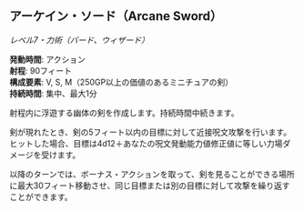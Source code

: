 ## アーケイン・ソード（Arcane Sword）
*レベル7・力術（バード、ウィザード）*

**発動時間**: アクション  
**射程**: 90フィート  
**構成要素**: V, S, M（250GP以上の価値のあるミニチュアの剣）  
**持続時間**: 集中、最大1分

射程内に浮遊する幽体の剣を作成します。持続時間中続きます。

剣が現れたとき、剣の5フィート以内の目標に対して近接呪文攻撃を行います。ヒットした場合、目標は4d12＋あなたの呪文発動能力値修正値に等しい力場ダメージを受けます。

以降のターンでは、ボーナス・アクションを取って、剣を見ることができる場所に最大30フィート移動させ、同じ目標または別の目標に対して攻撃を繰り返すことができます。